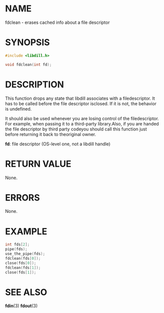 # NAME

fdclean - erases cached info about a file descriptor

# SYNOPSIS

```c
#include <libdill.h>

void fdclean(int fd);
```

# DESCRIPTION

This function drops any state that libdill associates with a filedescriptor. It has to be called before the file descriptor isclosed. If it is not, the behavior is undefined.

It should also be used whenever you are losing control of the filedescriptor. For example, when passing it to a third-party library.Also, if you are handed the file descriptor by third party codeyou should call this function just before returning it back to theoriginal owner.

**fd**: file descriptor (OS-level one, not a libdill handle)

# RETURN VALUE

None.

# ERRORS

None.

# EXAMPLE

```c
int fds[2];
pipe(fds);
use_the_pipe(fds);
fdclean(fds[0]);
close(fds[0]);
fdclean(fds[1]);
close(fds[1]);
```

# SEE ALSO

**fdin**(3) **fdout**(3) 


